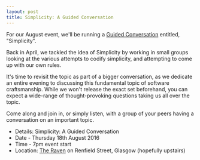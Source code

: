 ```yaml
---
layout: post
title: Simplicity: A Guided Conversation
---
```


For our August event, we'll be running a <a href="http://guidedconversations.org/">Guided Conversation</a> entitled, "Simplicity".

Back in April, we tackled the idea of Simplicity by working in small groups looking at the various attempts to codify simplicity, and attempting to come up with our own rules.

It's time to revisit the topic as part of a bigger conversation, as we dedicate an entire evening to discussing this fundamental topic of software craftsmanship. While we won't release the exact set beforehand, you can expect a wide-range of thought-provoking questions taking us all over the topic. 

Come along and join in, or simply listen, with a group of your peers having a conversation on an important topic.

* Details: Simplicity: A Guided Conversation
* Date - Thursday 18th August 2016
* Time - 7pm event start
* Location: <a href="https://goo.gl/maps/vWn1J">The Raven</a> on Renfield Street, Glasgow (hopefully upstairs)
